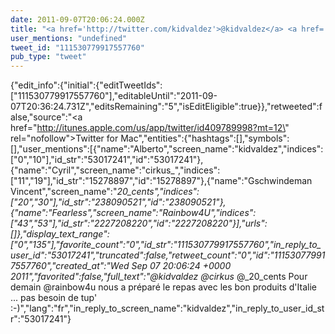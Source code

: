```yaml
---
date: 2011-09-07T20:06:24.000Z
title: "<a href='http://twitter.com/kidvaldez'>@kidvaldez</a> <a href='http://twitter.com/cirkus_'>@cirkus_</a> <a href='http://twitter.com/_20_cents'>@_20_cents</a> Pour demain <a href='http://twitter.com/rainbow4u'>@rainbow4u</a> nous a préparé le repas avec les bon produits d'Italie ... pas besoin de tup' :-)″"
user_mentions: "undefined"
tweet_id: "111530779917557760"
pub_type: "tweet"
---
```

{"edit_info":{"initial":{"editTweetIds":["111530779917557760"],"editableUntil":"2011-09-07T20:36:24.731Z","editsRemaining":"5","isEditEligible":true}},"retweeted":false,"source":"<a href=\"http://itunes.apple.com/us/app/twitter/id409789998?mt=12\" rel=\"nofollow\">Twitter for Mac</a>","entities":{"hashtags":[],"symbols":[],"user_mentions":[{"name":"Alberto","screen_name":"kidvaldez","indices":["0","10"],"id_str":"53017241","id":"53017241"},{"name":"Cyril","screen_name":"cirkus_","indices":["11","19"],"id_str":"15278897","id":"15278897"},{"name":"Gschwindeman Vincent","screen_name":"_20_cents","indices":["20","30"],"id_str":"238090521","id":"238090521"},{"name":"Fearless","screen_name":"Rainbow4U","indices":["43","53"],"id_str":"2227208220","id":"2227208220"}],"urls":[]},"display_text_range":["0","135"],"favorite_count":"0","id_str":"111530779917557760","in_reply_to_user_id":"53017241","truncated":false,"retweet_count":"0","id":"111530779917557760","created_at":"Wed Sep 07 20:06:24 +0000 2011","favorited":false,"full_text":"@kidvaldez @cirkus_ @_20_cents Pour demain @rainbow4u nous a préparé le repas avec les bon produits d'Italie ... pas besoin de tup' :-)","lang":"fr","in_reply_to_screen_name":"kidvaldez","in_reply_to_user_id_str":"53017241"}
